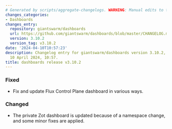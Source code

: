 ```yaml
---
# Generated by scripts/aggregate-changelogs. WARNING: Manual edits to this files will be overwritten.
changes_categories:
- Dashboards
changes_entry:
  repository: giantswarm/dashboards
  url: https://github.com/giantswarm/dashboards/blob/master/CHANGELOG.md#3102---2024-04-10
  version: 3.10.2
  version_tag: v3.10.2
date: '2024-04-10T10:57:23'
description: Changelog entry for giantswarm/dashboards version 3.10.2, published on
  10 April 2024, 10:57.
title: dashboards release v3.10.2
---
```


### Fixed
- Fix and update Flux Control Plane dashboard in various ways.
### Changed
- The private Zot dashboard is updated because of a namespace change, and some minor fixes are applied.
